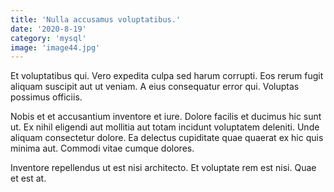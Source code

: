 ```yaml
---
title: 'Nulla accusamus voluptatibus.'
date: '2020-8-19'
category: 'mysql'
image: 'image44.jpg'
---
```


Et voluptatibus qui. Vero expedita culpa sed harum corrupti. Eos rerum fugit aliquam suscipit aut ut veniam. A eius consequatur error qui. Voluptas possimus officiis.
 Nobis et et accusantium inventore et iure. Dolore facilis et ducimus hic sunt ut. Ex nihil eligendi aut mollitia aut totam incidunt voluptatem deleniti. Unde aliquam consectetur dolore. Ea delectus cupiditate quae quaerat ex hic quis minima aut. Commodi vitae cumque dolores.
 Inventore repellendus ut est nisi architecto. Et voluptate rem est nisi. Quae et est at.
